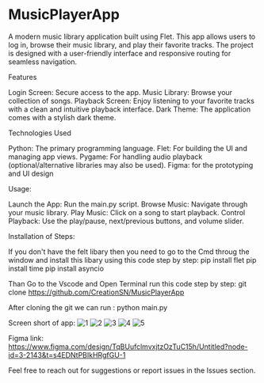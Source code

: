 # MusicPlayerApp
A  modern music library application built using Flet. This app allows users to log in, browse their music library, and play their favorite tracks. The project is designed with a user-friendly interface and responsive routing for seamless navigation.

Features

Login Screen: Secure access to the app.
Music Library: Browse your collection of songs.
Playback Screen: Enjoy listening to your favorite tracks with a clean and intuitive playback interface.
Dark Theme: The application comes with a stylish dark theme.

Technologies Used

Python: The primary programming language.
Flet: For building the UI and managing app views.
Pygame: For handling audio playback (optional/alternative libraries may also be used).
Figma: for the prototyping and UI design 


Usage:

Launch the App: Run the main.py script.
Browse Music: Navigate through your music library.
Play Music: Click on a song to start playback.
Control Playback: Use the play/pause, next/previous buttons, and volume slider.


Installation of Steps:

If you don't have the felt libary then you need to go to the Cmd throug the window and install this libary using this code step by step:
pip install flet
pip install time
pip install asyncio

Than Go to the Vscode and Open Terminal run this code step by step:
git clone https://github.com/CreationSN/MusicPlayerApp

After cloning the git we can run :
python main.py


Screen short of app:
![1](https://github.com/user-attachments/assets/45ff3c4f-ca82-41a6-9b85-216a7876c0ce)
![2](https://github.com/user-attachments/assets/6c1119cd-a93b-4a12-a880-535ff2899bd5)
![3](https://github.com/user-attachments/assets/c888b220-06fa-4bbf-b1db-9688c9d046ca)
![4](https://github.com/user-attachments/assets/1792ee30-6fec-48b3-8976-8edca2081965)
![5](https://github.com/user-attachments/assets/b341c253-9fb7-443a-bd88-8d511aa0b73b)

Figma link: https://www.figma.com/design/TqBUufclmvxjtzOzTuC15h/Untitled?node-id=3-2143&t=s4EDNtPBIkHRgfGU-1

Feel free to reach out for suggestions or report issues in the Issues section.


